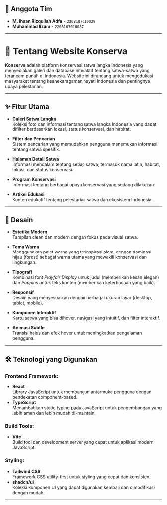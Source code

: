 ## 👥 Anggota Tim

- **M. Ihsan Rizqullah Adfa** - `2208107010029`  
- **Muhammad Ilzam** - `2208107010087`

---

# 🌿 Tentang Website Konserva

**Konserva** adalah platform konservasi satwa langka Indonesia yang menyediakan galeri dan database interaktif tentang satwa-satwa yang terancam punah di Indonesia. Website ini dirancang untuk mengedukasi masyarakat tentang keanekaragaman hayati Indonesia dan pentingnya upaya pelestarian.

---

## ✨ Fitur Utama

- **Galeri Satwa Langka**  
  Koleksi foto dan informasi tentang satwa langka Indonesia yang dapat difilter berdasarkan lokasi, status konservasi, dan habitat.

- **Filter dan Pencarian**  
  Sistem pencarian yang memudahkan pengguna menemukan informasi tentang satwa spesifik.

- **Halaman Detail Satwa**  
  Informasi mendalam tentang setiap satwa, termasuk nama latin, habitat, lokasi, dan status konservasi.

- **Program Konservasi**  
  Informasi tentang berbagai upaya konservasi yang sedang dilakukan.

- **Artikel Edukasi**  
  Konten edukatif tentang pelestarian satwa dan ekosistem Indonesia.
---

## 🎨 Desain

- **Estetika Modern**  
  Tampilan clean dan modern dengan fokus pada visual satwa.

- **Tema Warna**  
  Menggunakan palet warna yang terinspirasi alam, dengan dominasi hijau (forest) sebagai warna utama yang mewakili konservasi dan lingkungan.

- **Tipografi**  
  Kombinasi font _Playfair Display_ untuk judul (memberikan kesan elegan) dan _Poppins_ untuk teks konten (memberikan keterbacaan yang baik).

- **Responsif**  
  Desain yang menyesuaikan dengan berbagai ukuran layar (desktop, tablet, mobile).

- **Komponen Interaktif**  
  Kartu satwa yang bisa dihover, navigasi yang intuitif, dan filter interaktif.

- **Animasi Subtle**  
  Transisi halus dan efek hover untuk meningkatkan pengalaman pengguna.

---

## 🛠 Teknologi yang Digunakan

### Frontend Framework:
- **React**  
  Library JavaScript untuk membangun antarmuka pengguna dengan pendekatan component-based.
- **TypeScript**  
  Menambahkan static typing pada JavaScript untuk pengembangan yang lebih aman dan lebih mudah di-maintain.

### Build Tools:
- **Vite**  
  Build tool dan development server yang cepat untuk aplikasi modern JavaScript.

### Styling:
- **Tailwind CSS**  
  Framework CSS utility-first untuk styling yang cepat dan konsisten.
- **shadcn/ui**  
  Koleksi komponen UI yang dapat digunakan kembali dan dimodifikasi dengan mudah.

---